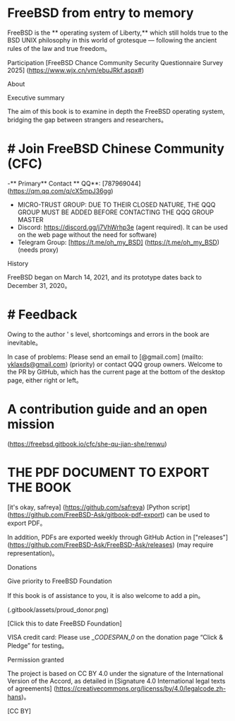 # FreeBSD from entry to memory

FreeBSD is the ** operating system of Liberty,** which still holds true to the BSD UNIX philosophy in this world of grotesque — following the ancient rules of the law and true freedom。

Participation [FreeBSD Chance Community Security Questionnaire Survey 2025] (https://www.wjx.cn/vm/ebuJRkf.aspx#)

About

Executive summary

The aim of this book is to examine in depth the FreeBSD operating system, bridging the gap between strangers and researchers。

# # Join FreeBSD Chinese Community (CFC)

-** Primary** Contact ** QQ**: [787969044] (https://qm.qq.com/q/cX5mpJ36gg)
- MICRO-TRUST GROUP: DUE TO THEIR CLOSED NATURE, THE QQQ GROUP MUST BE ADDED BEFORE CONTACTING THE QQQ GROUP MASTER
- Discord: <https://discord.gg/j7VhWrhp3e> (agent required). It can be used on the web page without the need for software)
- Telegram Group: [https://t.me/oh_my_BSD] (https://t.me/oh_my_BSD) (needs proxy)

History

FreeBSD began on March 14, 2021, and its prototype dates back to December 31, 2020。

# # Feedback

Owing to the author ' s level, shortcomings and errors in the book are inevitable。

In case of problems: Please send an email to [@gmail.com] (mailto: yklaxds@gmail.com) (priority) or contact QQQ group owners. Welcome to the PR by GitHub, which has the current page at the bottom of the desktop page, either right or left。

# A contribution guide and an open mission

(https://freebsd.gitbook.io/cfc/she-qu-jian-she/renwu)

# THE PDF DOCUMENT TO EXPORT THE BOOK

[it's okay, safreya] (https://github.com/safreya) [Python script] (https://github.com/FreeBSD-Ask/gitbook-pdf-export) can be used to export PDF。

In addition, PDFs are exported weekly through GitHub Action in ["releases"] (https://github.com/FreeBSD-Ask/FreeBSD-Ask/releases) (may require representation)。

Donations

Give priority to FreeBSD Foundation

If this book is of assistance to you, it is also welcome to add a pin。

(.gitbook/assets/proud_donor.png)

[Click this to date FreeBSD Foundation]

VISA credit card: Please use __CODESPAN_0_ on the donation page “Click & Pledge” for testing。

Permission granted

The project is based on CC BY 4.0 under the signature of the International Version of the Accord, as detailed in [Signature 4.0 International legal texts of agreements] (https://creativecommons.org/licenss/by/4.0/legalcode.zh-hans)。

[CC BY]
